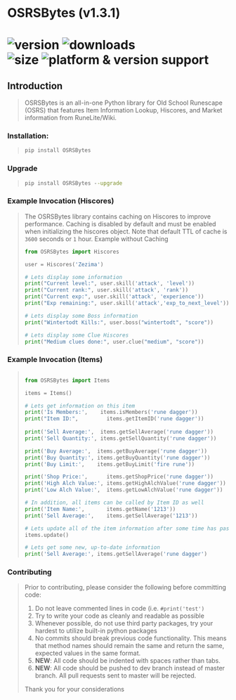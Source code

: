 # OSRSBytes (v1.3.1)
![version](https://img.shields.io/pypi/v/OSRSBytes?style=for-the-badge)
![downloads](https://img.shields.io/pypi/dm/OSRSBytes?style=for-the-badge)<br>
![size](https://img.shields.io/github/languages/code-size/coffee-fueled-deadlines/osrsbytes?style=for-the-badge)
![platform & version support](https://img.shields.io/pypi/pyversions/OSRSBytes?style=for-the-badge)
=======
## Introduction
> 
> OSRSBytes is an all-in-one Python library for Old School Runescape (OSRS) that features Item Information Lookup, Hiscores, and Market information from RuneLite/Wiki.
 
### Installation:
> ```cmd
> pip install OSRSBytes
> ```

### Upgrade
> ```cmd
> pip install OSRSBytes --upgrade
> ```

### Example Invocation (Hiscores)
> The OSRSBytes library contains caching on Hiscores to improve performance.  Caching is disabled by default and must be enabled when initializing the hiscores object.  Note that default TTL of cache is `3600` seconds or `1` hour.
> Example without Caching
> ```python
> from OSRSBytes import Hiscores
> 
> user = Hiscores('Zezima')
> 
> # Lets display some information
> print("Current level:", user.skill('attack', 'level'))
> print("Current rank:", user.skill('attack', 'rank'))
> print("Current exp:", user.skill('attack', 'experience'))
> print("Exp remaining:", user.skill('attack','exp_to_next_level'))
> 
> # Lets display some Boss information
> print("Wintertodt Kills:", user.boss("wintertodt", "score"))
> 
> # Lets display some Clue Hiscores
> print("Medium clues done:", user.clue("medium", "score"))
> ```

### Example Invocation (Items)
> ```python
> 
> from OSRSBytes import Items
> 
> items = Items()
> 
> # Lets get information on this item
> print('Is Members:',    items.isMembers('rune dagger'))
> print("Item ID:",         items.getItemID('rune dagger'))
>     
> print('Sell Average:',  items.getSellAverage('rune dagger'))
> print('Sell Quantity:', items.getSellQuantity('rune dagger'))
> 
> print('Buy Average:',  items.getBuyAverage('rune dagger'))
> print('Buy Quantity:', items.getBuyQuantity('rune dagger'))
> print('Buy Limit:',    items.getBuyLimit('fire rune'))
> 
> print('Shop Price:',      items.getShopPrice('rune dagger'))
> print('High Alch Value:', items.getHighAlchValue('rune dagger'))
> print('Low Alch Value:',  items.getLowAlchValue('rune dagger'))
> 
> # In addition, all items can be called by Item ID as well
> print('Item Name:',       items.getName('1213'))
> print('Sell Average:',    items.getSellAverage('1213'))
> 
> # Lets update all of the item information after some time has passed
> items.update()
> 
> # Lets get some new, up-to-date information
> print('Sell Average:', items.getSellAverage('rune dagger')
> ```

### Contributing
> Prior to contributing, please consider the following before committing code:
> 
> 1. Do not leave commented lines in code (i.e. `#print('test')`
> 1. Try to write your code as cleanly and readable as possible
> 1. Whenever possible, do not use third party packages, try your hardest to utilize built-in python packages
> 1. No commits should break previous code functionality.  This means that method names should remain the same and return the same, expected values in the same format.
> 1. **NEW**: All code should be indented with spaces rather than tabs.
> 1. **NEW**: All code should be pushed to dev branch instead of master branch.  All pull requests sent to master will be rejected.
> 
> Thank you for your considerations
